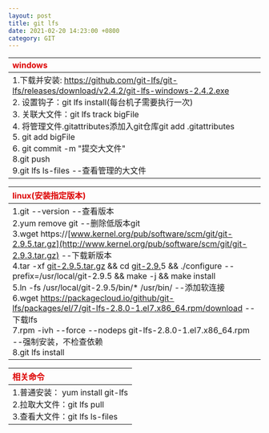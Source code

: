 ```yaml
---
layout: post
title: git lfs
date: 2021-02-20 14:23:00 +0800
category: GIT
---
```


| <font color="#dd0000">windows</font>                                                  |
| :------------------------------------------------------------ |
| 1.下载并安装: https://github.com/git-lfs/git-lfs/releases/download/v2.4.2/git-lfs-windows-2.4.2.exe<br />2. 设置钩子：git lfs install(每台机子需要执行一次)<br />3. 关联大文件：git lfs track bigFile<br />4. 将管理文件.gitattributes添加入git仓库git add .gitattributes<br />5. git add bigFile<br />6. git commit -m "提交大文件"<br />8.git push<br />9.git lfs ls-files --查看管理的大文件<br/> |

| <font color="#dd0000">linux(安装指定版本)</font>                                      |
| :----------------------------------------------------------------- |
| 1.git --version --查看版本<br />2.yum remove git --删除低版本git<br />3.wget https://[www.kernel.org/pub/software/scm/git/git-2.9.5.tar.gz](http://www.kernel.org/pub/software/scm/git/git-2.9.3.tar.gz) --下载新版本<br />4.tar -xf [git-2.9.5.tar.gz](http://www.kernel.org/pub/software/scm/git/git-2.9.3.tar.gz) && cd [git-2.9.](http://www.kernel.org/pub/software/scm/git/git-2.9.3.tar.gz)5 && ./configure --prefix=/usr/local/git-2.9.5 && make -j && make install<br />5.ln -fs /usr/local/git-2.9.5/bin/* /usr/bin/ --添加软连接<br />6.wget https://packagecloud.io/github/git-lfs/packages/el/7/git-lfs-2.8.0-1.el7.x86_64.rpm/download --下载lfs<br />7.rpm -ivh --force --nodeps git-lfs-2.8.0-1.el7.x86_64.rpm --强制安装，不检查依赖<br />8.git lfs install |

| <font color="#dd0000">相关命令</font>                                                     |
| :------------------------------------------------------ |
| 1.普通安装： yum install git-lfs<br />2.拉取大文件：git lfs pull<br />3.查看大文件：git lfs ls-files |

